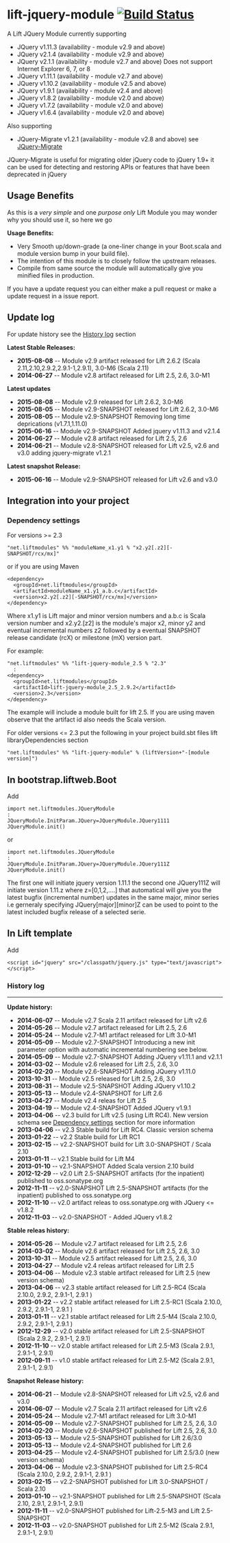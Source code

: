 lift-jquery-module [![Build Status](https://secure.travis-ci.org/karma4u101/lift-jquery-module.png)](http://travis-ci.org/karma4u101/lift-jquery-module)
==================

A Lift JQuery Module currently supporting 

- JQuery v1.11.3 (availability - module v2.9 and above)
- JQuery v2.1.4  (availability - module v2.9 and above)
- JQuery v2.1.1  (availability - module v2.7 and above) Does not support Internet Explorer 6, 7, or 8
- JQuery v1.11.1 (availability - module v2.7 and above)
- JQuery v1.10.2 (availability - module v2.5 and above)
- JQuery v1.9.1  (availability - module v2.4 and above) 
- JQuery v1.8.2  (availability - module v2.0 and above)
- JQuery v1.7.2  (availability - module v2.0 and above)
- JQuery v1.6.4  (availability - module v2.0 and above)

Also supporting 

- JQuery-Migrate v1.2.1 (availability - module v2.8 and above) see [JQuery-Migrate](https://github.com/jquery/jquery-migrate/)

JQuery-Migrate is useful for migrating older jQuery code to jQuery 1.9+ it can be used for detecting and restoring 
APIs or features that have been deprecated in jQuery

Usage Benefits
--------------

As this is a *very simple* and one *purpose only* Lift Module you may wonder why you should use it, so here we go 

**Usage Benefits:** 
- Very Smooth up/down-grade (a one-liner change in your Boot.scala and module version bump in your build file). 
- The intention of this module is to closely follow the upstream releases.
- Compile from same source the module will automatically give you minified files in production.
 
If you have a update request you can either make a pull request or make a update request in a issue report. 

Update log
----------

For update history see the [History log](https://github.com/karma4u101/lift-jquery-module#history-log) section

**Latest Stable Releases:**
- **2015-08-08** -- Module v2.9 artifact released for Lift 2.6.2 (Scala 2.11,2.10,2.9.2,2.9.1-1,2.9.1), 3.0-M6 (Scala 2.11)
- **2014-06-27** -- Module v2.8 artifact released for Lift 2.5, 2.6, 3.0-M1

**Latest updates**
- **2015-08-08** -- Module v2.9 released for Lift 2.6.2, 3.0-M6
- **2015-08-05** -- Module v2.9-SNAPSHOT released for Lift 2.6.2, 3.0-M6
- **2015-08-05** -- Module v2.9-SNAPSHOT Removing long time deprications (v1.7.1,1.11.0)
- **2015-06-16** -- Module v2.9-SNAPSHOT Added jquery v1.11.3 and v2.1.4
- **2014-06-27** -- Module v2.8 artifact released for Lift 2.5, 2.6
- **2014-06-21** -- Module v2.8-SNAPSHOT released for Lift v2.5, v2.6 and v3.0 adding jquery-migrate v1.2.1


**Latest snapshot Release:**
- **2015-06-16** -- Module v2.9-SNAPSHOT released for Lift v2.6 and v3.0

Integration into your project 
-------------------------------

### Dependency settings
	
For versions >= 2.3

    "net.liftmodules" %% "moduleName_x1.y1 % "x2.y2[.z2][-SNAPSHOT/rcx/mx]"

or if you are using Maven

    <dependency>
      <groupId>net.liftmodules</groupId>
      <artifactId>moduleName_x1.y1_a.b.c</artifactId>
      <version>x2.y2[.z2][-SNAPSHOT/rcx/mx]</version>
    </dependency>

Where x1.y1 is Lift major and minor version numbers and a.b.c is Scala
version number and x2.y2.[z2] is the module's major x2, minor y2 and
eventual incremental numbers z2 followed by a eventual SNAPSHOT 
release candidate (rcX) or milestone (mX) version part.

For example:

    "net.liftmodules" %% "lift-jquery-module_2.5 % "2.3"
      :
    <dependency>
      <groupId>net.liftmodules</groupId>
      <artifactId>lift-jquery-module_2.5_2.9.2</artifactId>
      <version>2.3</version>
    </dependency>

The example will include a module built for lift 2.5. If you are using maven observe that the artifact id also needs the Scala version.

For older versions <= 2.3 put the following in your project build.sbt files lift libraryDependencies section 

    "net.liftmodules" %% "lift-jquery-module" % (liftVersion+"-[module version]") 

In bootstrap.liftweb.Boot
-------------------------  

Add

    import net.liftmodules.JQueryModule
    :
    JQueryModule.InitParam.JQuery=JQueryModule.JQuery1111 
    JQueryModule.init()

or 

    import net.liftmodules.JQueryModule
    :
    JQueryModule.InitParam.JQuery=JQueryModule.JQuery111Z 
    JQueryModule.init()

The first one will initiate jquery version 1.11.1 the second one JQuery111Z will initiate version 1.11.z where z=[0,1,2,....] that automatical will give you the latest bugfix (incremental number) updates in the same major, minor series i.e gerneraly specifying JQuery[major][minor]Z can be used to point to the latest included bugfix release of a selected serie.  


In Lift template
----------------

Add 

    <script id="jquery" src="/classpath/jquery.js" type="text/javascript"></script>

### History log
----------------

**Update history:**
- **2014-06-07** -- Module v2.7 Scala 2.11 artifact released for Lift v2.6 
- **2014-05-26** -- Module v2.7 artifact released for Lift 2.5, 2.6
- **2014-05-24** -- Module v2.7-M1 artifact released for Lift 3.0-M1
- **2014-05-09** -- Module v2.7-SNAPSHOT Introducing a new init parameter option with automatic incremental numbering see below.
- **2014-05-09** -- Module v2.7-SNAPSHOT Adding JQuery v1.11.1 and v2.1.1
- **2014-03-02** -- Module v2.6 released for Lift 2.5, 2.6, 3.0
- **2014-02-20** -- Module v2.6-SNAPSHOT Adding JQuery v1.11.0 
- **2013-10-31** -- Module v2.5 released for Lift 2.5, 2.6, 3.0 
- **2013-08-31** -- Module v2.5-SNAPSHOT Adding JQuery v1.10.2
- **2013-05-13** -- Module v2.4-SNAPSHOT for Lift 2.6
- **2013-04-27** -- Module v2.4 releas for Lift 2.5
- **2013-04-19** -- Module v2.4-SNAPSHOT Added JQuery v1.9.1
- **2013-04-06** -- v2.3 build for Lift v2.5 (using Lift RC4). New version schema see [Dependency settings](https://github.com/karma4u101/FoBo/blob/master/README.md#dependency-settings) section for more information
- **2013-04-06** -- v2.3 Stable build for Lift RC4. Classic version schema
- **2013-01-22** -- v2.2 Stable build for Lift RC1
- **2013-02-15** -- v2.2-SNAPSHOT build for Lift 3.0-SNAPSHOT / Scala 2.10
- **2013-01-11** -- v2.1 Stable build for Lift M4
- **2013-01-10** -- v2.1-SNAPSHOT Added Scala version 2.10 build 
- **2012-12-29** -- v2.0 Lift 2.5-SNAPSHOT artifacts (for the inpatient) published to oss.sonatype.org
- **2012-11-11** -- v2.0-SNAPSHOT Lift 2.5-SNAPSHOT artifacts (for the inpatient) published to oss.sonatype.org
- **2012-11-10** -- v2.0 artifact releas to oss.sonatype.org with JQuery <= v1.8.2 
- **2012-11-03** -- v2.0-SNAPSHOT - Added JQuery v1.8.2 

**Stable releas history:**
- **2014-05-26** -- Module v2.7 artifact released for Lift 2.5, 2.6
- **2014-03-02** -- Module v2.6 artifact released for Lift 2.5, 2.6, 3.0
- **2013-10-31** -- Module v2.5 artifact released for Lift 2.5, 2.6, 3.0
- **2013-04-27** -- Module v2.4 releas artifact released for Lift 2.5
- **2013-04-06** -- Module v2.3 stable artifact released for Lift 2.5 (new version schema)
- **2013-04-06** -- v2.3 stable artifact released for Lift 2.5-RC4 (Scala 2.10.0, 2.9.2, 2.9.1-1, 2.9.1 ) 
- **2013-01-22** -- v2.2 stable artifact released for Lift 2.5-RC1 (Scala 2.10.0, 2.9.2, 2.9.1-1, 2.9.1 ) 
- **2013-01-11** -- v2.1 stable artifact released for Lift 2.5-M4 (Scala 2.10.0, 2.9.2, 2.9.1-1, 2.9.1 )
- **2012-12-29** -- v2.0 stable artifact released for Lift 2.5-SNAPSHOT (Scala 2.9.2, 2.9.1-1, 2.9.1)
- **2012-11-10** -- v2.0 stable artifact released for Lift 2.5-M3 (Scala 2.9.1, 2.9.1-1, 2.9.1)
- **2012-09-11** -- v1.0 stable artifact released for Lift 2.5-M2 (Scala 2.9.1, 2.9.1-1, 2.9.1)


**Snapshot Release history:**
- **2014-06-21** -- Module v2.8-SNAPSHOT released for Lift v2.5, v2.6 and v3.0
- **2014-06-07** -- Module v2.7 Scala 2.11 artifact released for Lift v2.6 
- **2014-05-24** -- Module v2.7-M1 artifact released for Lift 3.0-M1
- **2014-05-09** -- Module v2.7-SNAPSHOT published for Lift 2.5, 2.6, 3.0
- **2014-02-20** -- Module v2.6-SNAPSHOT published for Lift 2.5, 2.6, 3.0
- **2013-05-13** -- Module v2.5-SNAPSHOT published for Lift 2.6/3.0
- **2013-05-13** -- Module v2.4-SNAPSHOT published for Lift 2.6
- **2013-04-25** -- Module v2.4-SNAPSHOT published for Lift 2.5/3.0 (new version schema)
- **2013-04-06** -- Module v2.3-SNAPSHOT published for Lift 2.5-RC4 (Scala 2.10.0, 2.9.2, 2.9.1-1, 2.9.1 ) 
- **2013-02-15** -- v2.2-SNAPSHOT published for Lift 3.0-SNAPSHOT / Scala 2.10
- **2013-01-10** -- v2.1-SNAPSHOT published for Lift 2.5-SNAPSHOT (Scala 2.10, 2.9.1, 2.9.1-1, 2.9.1)
- **2012-11-11** -- v2.0-SNAPSHOT published for Lift-2.5-M3 and Lift 2.5-SNAPSHOT
- **2012-11-03** -- v2.0-SNAPSHOT published for Lift 2.5-M2 (Scala 2.9.1, 2.9.1-1, 2.9.1)



